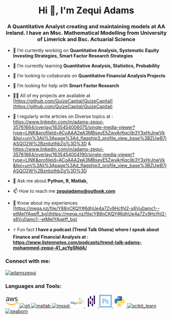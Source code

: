 <h1 align="center">Hi 👋, I'm Zequi Adams</h1>
<h3 align="center">A Quantitative Analyst creating and maintaining models at AA Ireland. I have an Msc. Mathematical Modelling from University of Limerick and Bsc. Actuarial Science</h3>

- 🔭 I’m currently working on **Quantitative Analysis, Systematic Equity Investing Strategies, Smart Factor Research Strategies**

- 🌱 I’m currently learning **Quantitative Analysis, Statistics, Probability**

- 👯 I’m looking to collaborate on **Quantitative Financial Analysis Projects**

- 🤝 I’m looking for help with **Smart Factor Research**

- 👨‍💻 All of my projects are available at [https://github.com/QuizeCapital/QuizeCapital](https://github.com/QuizeCapital/QuizeCapital)

- 📝 I regularly write articles on Diverse topics at : https://www.linkedin.com/in/adams-zequi-35761664/overlay/1635454006075/single-media-viewer?type=LINK&profileId=ACoAAA2eA3MBsevE5ZwvArKqcIib3Y3xHrJnwVk&lipi=urn%3Ali%3Apage%3Ad_flagship3_profile_view_base%3BZUwB7jASQO2W%2BznbzthbZg%3D%3D & https://www.linkedin.com/in/adams-zequi-35761664/overlay/1635454004190/single-media-viewer?type=LINK&profileId=ACoAAA2eA3MBsevE5ZwvArKqcIib3Y3xHrJnwVk&lipi=urn%3Ali%3Apage%3Ad_flagship3_profile_view_base%3BZUwB7jASQO2W%2BznbzthbZg%3D%3D

- 💬 Ask me about **Python, R, Matlab,**

- 📫 How to reach me **zequiadams@outlook.com**

- 📄 Know about my experiences [https://mega.nz/file/Y88nCKQY#6dhUe4a7Zv9HcfhI2-s6Vu0amc1--etMeIYAqeff_bg](https://mega.nz/file/Y88nCKQY#6dhUe4a7Zv9HcfhI2-s6Vu0amc1--etMeIYAqeff_bg)

- ⚡ Fun fact **I have a podcast (Trend Talk Ghana) where I speak about Finance and Financial Analysis at : https://www.listennotes.com/podcasts/trend-talk-adams-mohammed-zequi-41_acYgSNdA/**

<h3 align="left">Connect with me:</h3>
<p align="left">
<a href="https://linkedin.com/in/adamszequi" target="blank"><img align="center" src="https://raw.githubusercontent.com/rahuldkjain/github-profile-readme-generator/master/src/images/icons/Social/linked-in-alt.svg" alt="adamszequi" height="30" width="40" /></a>
</p>

<h3 align="left">Languages and Tools:</h3>
<p align="left"> <a href="https://aws.amazon.com" target="_blank" rel="noreferrer"> <img src="https://raw.githubusercontent.com/devicons/devicon/master/icons/amazonwebservices/amazonwebservices-original-wordmark.svg" alt="aws" width="40" height="40"/> </a> <a href="https://git-scm.com/" target="_blank" rel="noreferrer"> <img src="https://www.vectorlogo.zone/logos/git-scm/git-scm-icon.svg" alt="git" width="40" height="40"/> </a> <a href="https://www.mathworks.com/" target="_blank" rel="noreferrer"> <img src="https://upload.wikimedia.org/wikipedia/commons/2/21/Matlab_Logo.png" alt="matlab" width="40" height="40"/> </a> <a href="https://www.microsoft.com/en-us/sql-server" target="_blank" rel="noreferrer"> <img src="https://www.svgrepo.com/show/303229/microsoft-sql-server-logo.svg" alt="mssql" width="40" height="40"/> </a> <a href="https://www.mysql.com/" target="_blank" rel="noreferrer"> <img src="https://raw.githubusercontent.com/devicons/devicon/master/icons/mysql/mysql-original-wordmark.svg" alt="mysql" width="40" height="40"/> </a> <a href="https://pandas.pydata.org/" target="_blank" rel="noreferrer"> <img src="https://raw.githubusercontent.com/devicons/devicon/2ae2a900d2f041da66e950e4d48052658d850630/icons/pandas/pandas-original.svg" alt="pandas" width="40" height="40"/> </a> <a href="https://www.photoshop.com/en" target="_blank" rel="noreferrer"> <img src="https://raw.githubusercontent.com/devicons/devicon/master/icons/photoshop/photoshop-line.svg" alt="photoshop" width="40" height="40"/> </a> <a href="https://www.python.org" target="_blank" rel="noreferrer"> <img src="https://raw.githubusercontent.com/devicons/devicon/master/icons/python/python-original.svg" alt="python" width="40" height="40"/> </a> <a href="https://scikit-learn.org/" target="_blank" rel="noreferrer"> <img src="https://upload.wikimedia.org/wikipedia/commons/0/05/Scikit_learn_logo_small.svg" alt="scikit_learn" width="40" height="40"/> </a> <a href="https://seaborn.pydata.org/" target="_blank" rel="noreferrer"> <img src="https://seaborn.pydata.org/_images/logo-mark-lightbg.svg" alt="seaborn" width="40" height="40"/> </a> </p>
